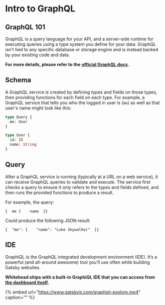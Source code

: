 # Intro to GraphQL

## GraphQL 101

GraphQL is a query language for your API, and a server-side runtime for executing queries using a type system you define for your data. GraphQL isn't tied to any specific database or storage engine and is instead backed by your existing code and data.

**For more details, please refer to the** [**official GraphQL docs**](https://graphql.org/)**.**

## Schema

A GraphQL service is created by defining types and fields on those types, then providing functions for each field on each type. For example, a GraphQL service that tells you who the logged in user is \(`me`\) as well as that user's name might look like this:

```graphql
type Query {
  me: User
}

type User {
  id: ID
  name: String
}
```

## Query

After a GraphQL service is running \(typically at a URL on a web service\), it can receive GraphQL queries to validate and execute. The service first checks a query to ensure it only refers to the types and fields defined, and then runs the provided functions to produce a result.

For example, the query:

```text
{  me {    name  }}
```

Could produce the following JSON result:

```text
{  "me": {    "name": "Luke Skywalker"  }}
```

## IDE

GraphiQL is the GraphQL integrated development environment \(IDE\). It’s a powerful \(and all-around awesome\) tool you’ll use often while building Gatsby websites.

**Whitehead ships with a built-in GraphiQL IDE that you can access from** [**the dashboard itself**](https://dashboard.whitehead.ai)**.**

{% embed url="https://www.gatsbyjs.com/graphiql-explore.mp4" caption="" %}

